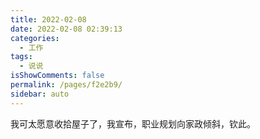 ```yaml
---
title: 2022-02-08
date: 2022-02-08 02:39:13
categories: 
  - 工作
tags: 
  - 说说
isShowComments: false
permalink: /pages/f2e2b9/
sidebar: auto
---
```


我可太愿意收拾屋子了，我宣布，职业规划向家政倾斜，钦此。
